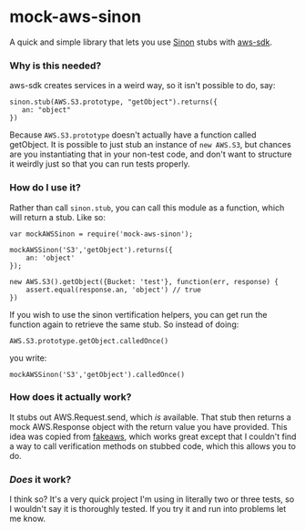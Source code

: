 # mock-aws-sinon

A quick and simple library that lets you use [Sinon](http://sinonjs.org) stubs with [aws-sdk](https://aws.amazon.com/sdk-for-node-js/).

### Why is this needed?

aws-sdk creates services in a weird way, so it isn't possible to do, say:

    sinon.stub(AWS.S3.prototype, "getObject").returns({
       an: "object"
    })
    
Because `AWS.S3.prototype` doesn't actually have a function called getObject. It is possible
to just stub an instance of `new AWS.S3`, but chances are you instantiating that in your non-test
code, and don't want to structure it weirdly just so that you can run tests properly.

### How do I use it?

Rather than call `sinon.stub`, you can call this module as a function, which will return a stub. Like so:

    var mockAWSSinon = require('mock-aws-sinon');
    
    mockAWSSinon('S3','getObject').returns({
        an: 'object'
    });
    
    new AWS.S3().getObject({Bucket: 'test'}, function(err, response) {
        assert.equal(response.an, 'object') // true
    })
    
If you wish to use the sinon vertification helpers, you can get run the function again to retrieve the same
stub. So instead of doing:

    AWS.S3.prototype.getObject.calledOnce()

you write:

    mockAWSSinon('S3','getObject').calledOnce()
    
### How does it actually work?

It stubs out AWS.Request.send, which *is* available. That stub then returns a mock AWS.Response object with the return value you have provided. This idea was copied from [fakeaws](https://github.com/k-kinzal/fakemock), which works great except that I couldn't find a way to call verification methods on stubbed code, which this allows you to do.

### _Does_ it work?

I think so? It's a very quick project I'm using in literally two or three tests, so I wouldn't say it is thoroughly tested. If you try it and run into problems let me know.
